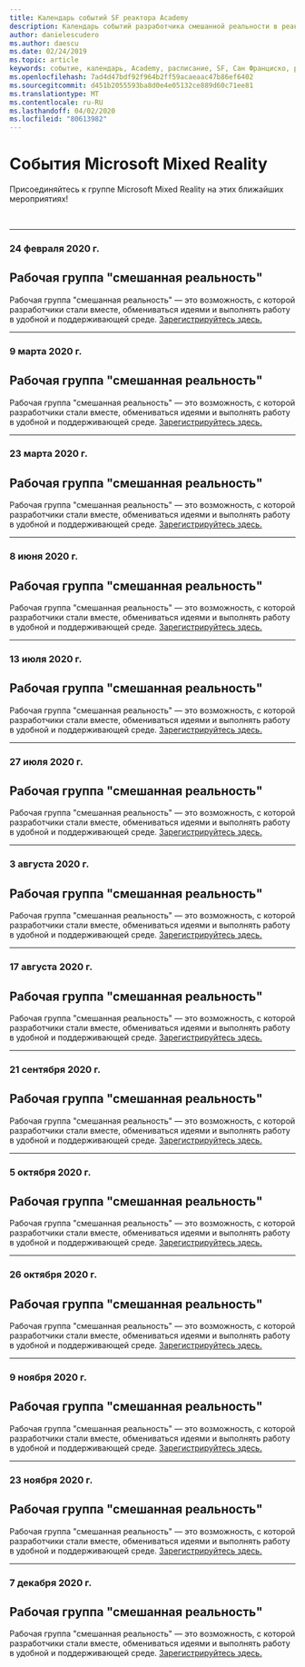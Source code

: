 ```yaml
---
title: Календарь событий SF реактора Academy
description: Календарь событий разработчика смешанной реальности в реактора в Сан Франциско.
author: danielescudero
ms.author: daescu
ms.date: 02/24/2019
ms.topic: article
keywords: событие, календарь, Academy, расписание, SF, Сан Франциско, реактора
ms.openlocfilehash: 7ad4d47bdf92f964b2ff59acaeaac47b86ef6402
ms.sourcegitcommit: d451b2055593ba8d0e4e05132ce889d60c71ee81
ms.translationtype: MT
ms.contentlocale: ru-RU
ms.lasthandoff: 04/02/2020
ms.locfileid: "80613982"
---
```

# <a name="microsoft-mixed-reality-events"></a>События Microsoft Mixed Reality

Присоединяйтесь к группе Microsoft Mixed Reality на этих ближайших мероприятиях!

<br>

---
###  <a name="feb-24-2020"></a>24 февраля 2020 г.
## <a name="mixed-reality-workgroup"></a>Рабочая группа "смешанная реальность"
Рабочая группа "смешанная реальность" — это возможность, с которой разработчики стали вместе, обмениваться идеями и выполнять работу в удобной и поддерживающей среде.
[Зарегистрируйтесь здесь.](https://www.meetup.com/hololens-mr/events/)
<br>

---
###  <a name="march-9-2020"></a>9 марта 2020 г.
## <a name="mixed-reality-workgroup"></a>Рабочая группа "смешанная реальность"
Рабочая группа "смешанная реальность" — это возможность, с которой разработчики стали вместе, обмениваться идеями и выполнять работу в удобной и поддерживающей среде.
[Зарегистрируйтесь здесь.](https://www.meetup.com/hololens-mr/events/)
<br>

---
### <a name="march-23-2020"></a>23 марта 2020 г.
## <a name="mixed-reality-workgroup"></a>Рабочая группа "смешанная реальность"
Рабочая группа "смешанная реальность" — это возможность, с которой разработчики стали вместе, обмениваться идеями и выполнять работу в удобной и поддерживающей среде.
[Зарегистрируйтесь здесь.](https://www.meetup.com/hololens-mr/events/)
<br>

---
###  <a name="june-8-2020"></a>8 июня 2020 г.
## <a name="mixed-reality-workgroup"></a>Рабочая группа "смешанная реальность"
Рабочая группа "смешанная реальность" — это возможность, с которой разработчики стали вместе, обмениваться идеями и выполнять работу в удобной и поддерживающей среде.
[Зарегистрируйтесь здесь.](https://www.meetup.com/hololens-mr/events/)
<br>

---
###  <a name="july-13-2020"></a>13 июля 2020 г.
## <a name="mixed-reality-workgroup"></a>Рабочая группа "смешанная реальность"
Рабочая группа "смешанная реальность" — это возможность, с которой разработчики стали вместе, обмениваться идеями и выполнять работу в удобной и поддерживающей среде.
[Зарегистрируйтесь здесь.](https://www.meetup.com/hololens-mr/events/)
<br>

---
###  <a name="july-27-2020"></a>27 июля 2020 г.
## <a name="mixed-reality-workgroup"></a>Рабочая группа "смешанная реальность"
Рабочая группа "смешанная реальность" — это возможность, с которой разработчики стали вместе, обмениваться идеями и выполнять работу в удобной и поддерживающей среде.
[Зарегистрируйтесь здесь.](https://www.meetup.com/hololens-mr/events/)
<br>

---
###  <a name="august-3-2020"></a>3 августа 2020 г.
## <a name="mixed-reality-workgroup"></a>Рабочая группа "смешанная реальность"
Рабочая группа "смешанная реальность" — это возможность, с которой разработчики стали вместе, обмениваться идеями и выполнять работу в удобной и поддерживающей среде.
[Зарегистрируйтесь здесь.](https://www.meetup.com/hololens-mr/events/)
<br>

---
###  <a name="august-17-2020"></a>17 августа 2020 г.
## <a name="mixed-reality-workgroup"></a>Рабочая группа "смешанная реальность"
Рабочая группа "смешанная реальность" — это возможность, с которой разработчики стали вместе, обмениваться идеями и выполнять работу в удобной и поддерживающей среде.
[Зарегистрируйтесь здесь.](https://www.meetup.com/hololens-mr/events/)
<br>

---
###  <a name="september-21-2020"></a>21 сентября 2020 г.
## <a name="mixed-reality-workgroup"></a>Рабочая группа "смешанная реальность"
Рабочая группа "смешанная реальность" — это возможность, с которой разработчики стали вместе, обмениваться идеями и выполнять работу в удобной и поддерживающей среде.
[Зарегистрируйтесь здесь.](https://www.meetup.com/hololens-mr/events/)
<br>

---
###  <a name="october-5-2020"></a>5 октября 2020 г.
## <a name="mixed-reality-workgroup"></a>Рабочая группа "смешанная реальность"
Рабочая группа "смешанная реальность" — это возможность, с которой разработчики стали вместе, обмениваться идеями и выполнять работу в удобной и поддерживающей среде.
[Зарегистрируйтесь здесь.](https://www.meetup.com/hololens-mr/events/)
<br>

---
###  <a name="october-26-2020"></a>26 октября 2020 г.
## <a name="mixed-reality-workgroup"></a>Рабочая группа "смешанная реальность"
Рабочая группа "смешанная реальность" — это возможность, с которой разработчики стали вместе, обмениваться идеями и выполнять работу в удобной и поддерживающей среде.
[Зарегистрируйтесь здесь.](https://www.meetup.com/hololens-mr/events/)
<br>

---
###  <a name="november-9-2020"></a>9 ноября 2020 г.
## <a name="mixed-reality-workgroup"></a>Рабочая группа "смешанная реальность"
Рабочая группа "смешанная реальность" — это возможность, с которой разработчики стали вместе, обмениваться идеями и выполнять работу в удобной и поддерживающей среде.
[Зарегистрируйтесь здесь.](https://www.meetup.com/hololens-mr/events/)
<br>

---
###  <a name="november-23-2020"></a>23 ноября 2020 г.
## <a name="mixed-reality-workgroup"></a>Рабочая группа "смешанная реальность"
Рабочая группа "смешанная реальность" — это возможность, с которой разработчики стали вместе, обмениваться идеями и выполнять работу в удобной и поддерживающей среде.
[Зарегистрируйтесь здесь.](https://www.meetup.com/hololens-mr/events/)
<br>

---
###  <a name="december-7-2020"></a>7 декабря 2020 г.
## <a name="mixed-reality-workgroup"></a>Рабочая группа "смешанная реальность"
Рабочая группа "смешанная реальность" — это возможность, с которой разработчики стали вместе, обмениваться идеями и выполнять работу в удобной и поддерживающей среде.
[Зарегистрируйтесь здесь.](https://www.meetup.com/hololens-mr/events/)
